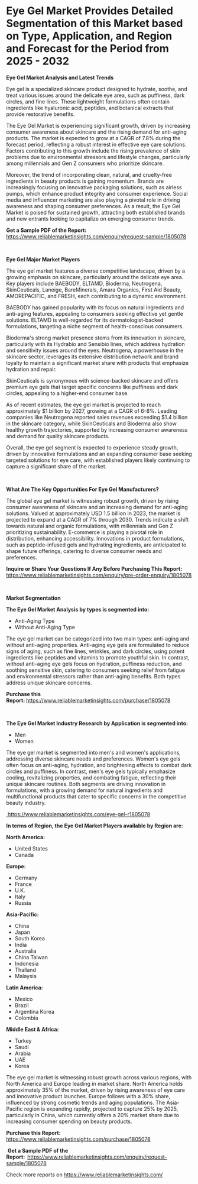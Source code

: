 <p><h1>Eye Gel Market Provides Detailed Segmentation of this Market based on Type, Application, and Region and Forecast for the Period from 2025 - 2032</h1></p><p><strong>Eye Gel Market Analysis and Latest Trends</strong></p>
<p><p>Eye gel is a specialized skincare product designed to hydrate, soothe, and treat various issues around the delicate eye area, such as puffiness, dark circles, and fine lines. These lightweight formulations often contain ingredients like hyaluronic acid, peptides, and botanical extracts that provide restorative benefits.</p><p>The Eye Gel Market is experiencing significant growth, driven by increasing consumer awareness about skincare and the rising demand for anti-aging products. The market is expected to grow at a CAGR of 7.8% during the forecast period, reflecting a robust interest in effective eye care solutions. Factors contributing to this growth include the rising prevalence of skin problems due to environmental stressors and lifestyle changes, particularly among millennials and Gen Z consumers who prioritize skincare.</p><p>Moreover, the trend of incorporating clean, natural, and cruelty-free ingredients in beauty products is gaining momentum. Brands are increasingly focusing on innovative packaging solutions, such as airless pumps, which enhance product integrity and consumer experience. Social media and influencer marketing are also playing a pivotal role in driving awareness and shaping consumer preferences. As a result, the Eye Gel Market is poised for sustained growth, attracting both established brands and new entrants looking to capitalize on emerging consumer trends.</p></p>
<p><strong>Get a Sample PDF of the Report:&nbsp;</strong> <a href="https://www.reliablemarketinsights.com/enquiry/request-sample/1805078?utm_campaign=3013&utm_medium=2&utm_source=Github&utm_content=ia&utm_term=04042025&utm_id=eye-gel">https://www.reliablemarketinsights.com/enquiry/request-sample/1805078</a></p>
<p>&nbsp;</p>
<p><strong>Eye Gel Major Market Players</strong></p>
<p><p>The eye gel market features a diverse competitive landscape, driven by a growing emphasis on skincare, particularly around the delicate eye area. Key players include BAEBODY, ELTAMD, Bioderma, Neutrogena, SkinCeuticals, Laneige, BareMinerals, Amara Organics, First Aid Beauty, AMOREPACIFIC, and FRESH, each contributing to a dynamic environment.</p><p>BAEBODY has gained popularity with its focus on natural ingredients and anti-aging features, appealing to consumers seeking effective yet gentle solutions. ELTAMD is well-regarded for its dermatologist-backed formulations, targeting a niche segment of health-conscious consumers.</p><p>Bioderma's strong market presence stems from its innovation in skincare, particularly with its Hydrabio and Sensibio lines, which address hydration and sensitivity issues around the eyes. Neutrogena, a powerhouse in the skincare sector, leverages its extensive distribution network and brand loyalty to maintain a significant market share with products that emphasize hydration and repair.</p><p>SkinCeuticals is synonymous with science-backed skincare and offers premium eye gels that target specific concerns like puffiness and dark circles, appealing to a higher-end consumer base.</p><p>As of recent estimates, the eye gel market is projected to reach approximately $1 billion by 2027, growing at a CAGR of 6-8%. Leading companies like Neutrogena reported sales revenues exceeding $1.4 billion in the skincare category, while SkinCeuticals and Bioderma also show healthy growth trajectories, supported by increasing consumer awareness and demand for quality skincare products.</p><p>Overall, the eye gel segment is expected to experience steady growth, driven by innovative formulations and an expanding consumer base seeking targeted solutions for eye care, with established players likely continuing to capture a significant share of the market.</p></p>
<p>&nbsp;</p>
<p><strong>What Are The Key Opportunities For Eye Gel Manufacturers?</strong></p>
<p><p>The global eye gel market is witnessing robust growth, driven by rising consumer awareness of skincare and an increasing demand for anti-aging solutions. Valued at approximately USD 1.5 billion in 2023, the market is projected to expand at a CAGR of 7% through 2030. Trends indicate a shift towards natural and organic formulations, with millennials and Gen Z prioritizing sustainability. E-commerce is playing a pivotal role in distribution, enhancing accessibility. Innovations in product formulations, such as peptide-infused gels and hydrating ingredients, are anticipated to shape future offerings, catering to diverse consumer needs and preferences.</p></p>
<p><strong>Inquire or Share Your Questions If Any Before Purchasing This Report:</strong> <a href="https://www.reliablemarketinsights.com/enquiry/pre-order-enquiry/1805078?utm_campaign=3013&utm_medium=2&utm_source=Github&utm_content=ia&utm_term=04042025&utm_id=eye-gel">https://www.reliablemarketinsights.com/enquiry/pre-order-enquiry/1805078</a></p>
<p>&nbsp;</p>
<p><strong>Market Segmentation</strong></p>
<p><strong>The Eye Gel Market Analysis by types is segmented into:</strong></p>
<p><ul><li>Anti-Aging Type</li><li>Without Anti-Aging Type</li></ul></p>
<p><p>The eye gel market can be categorized into two main types: anti-aging and without anti-aging properties. Anti-aging eye gels are formulated to reduce signs of aging, such as fine lines, wrinkles, and dark circles, using potent ingredients like peptides and vitamins to promote youthful skin. In contrast, without anti-aging eye gels focus on hydration, puffiness reduction, and soothing sensitive skin, catering to consumers seeking relief from fatigue and environmental stressors rather than anti-aging benefits. Both types address unique skincare concerns.</p></p>
<p><strong>Purchase this Report:&nbsp;</strong><a href="https://www.reliablemarketinsights.com/purchase/1805078?utm_campaign=3013&utm_medium=2&utm_source=Github&utm_content=ia&utm_term=04042025&utm_id=eye-gel">https://www.reliablemarketinsights.com/purchase/1805078</a></p>
<p>&nbsp;</p>
<p><strong>The Eye Gel Market Industry Research by Application is segmented into:</strong></p>
<p><ul><li>Men</li><li>Women</li></ul></p>
<p><p>The eye gel market is segmented into men's and women's applications, addressing diverse skincare needs and preferences. Women's eye gels often focus on anti-aging, hydration, and brightening effects to combat dark circles and puffiness. In contrast, men's eye gels typically emphasize cooling, revitalizing properties, and combating fatigue, reflecting their unique skincare routines. Both segments are driving innovation in formulations, with a growing demand for natural ingredients and multifunctional products that cater to specific concerns in the competitive beauty industry.</p></p>
<p><a href="https://www.reliablemarketinsights.com/eye-gel-r1805078?utm_campaign=3013&utm_medium=2&utm_source=Github&utm_content=ia&utm_term=04042025&utm_id=eye-gel">&nbsp;https://www.reliablemarketinsights.com/eye-gel-r1805078</a></p>
<p><strong>In terms of Region, the Eye Gel Market Players available by Region are:</strong></p>
<p>
    <p> <strong> North America: </strong>
        <ul>
            <li>United States</li>
            <li>Canada</li>
        </ul>
        </p> 
    <p> <strong> Europe: </strong>
        <ul>
            <li>Germany</li>
            <li>France</li>
            <li>U.K.</li>
            <li>Italy</li>
            <li>Russia</li>
        </ul>
        </p> 
    <p> <strong> Asia-Pacific: </strong>
        <ul>
            <li>China</li>
            <li>Japan</li>
            <li>South Korea</li>
            <li>India</li>
            <li>Australia</li>
            <li>China Taiwan</li>
            <li>Indonesia</li>
            <li>Thailand</li>
            <li>Malaysia</li>
        </ul>
        </p> 
    <p> <strong> Latin America: </strong>
        <ul>
            <li>Mexico</li>
            <li>Brazil</li>
            <li>Argentina Korea</li>
            <li>Colombia</li>
        </ul>
        </p> 
    <p> <strong> Middle East & Africa: </strong>
        <ul>
            <li>Turkey</li>
            <li>Saudi</li>
            <li>Arabia</li>
            <li>UAE</li>
            <li>Korea</li>
        </ul>
    </p>
    </p>
<p><p>The eye gel market is witnessing robust growth across various regions, with North America and Europe leading in market share. North America holds approximately 35% of the market, driven by rising awareness of eye care and innovative product launches. Europe follows with a 30% share, influenced by strong cosmetic trends and aging populations. The Asia-Pacific region is expanding rapidly, projected to capture 25% by 2025, particularly in China, which currently offers a 20% market share due to increasing consumer spending on beauty products.</p></p>
<p><strong>Purchase this Report: </strong><a href="https://www.reliablemarketinsights.com/purchase/1805078?utm_campaign=3013&utm_medium=2&utm_source=Github&utm_content=ia&utm_term=04042025&utm_id=eye-gel">https://www.reliablemarketinsights.com/purchase/1805078</a></p>
<p>&nbsp;<strong>Get a Sample PDF of the Report:&nbsp;&nbsp;</strong><a href="https://www.reliablemarketinsights.com/enquiry/request-sample/1805078?utm_campaign=3013&utm_medium=2&utm_source=Github&utm_content=ia&utm_term=04042025&utm_id=eye-gel">https://www.reliablemarketinsights.com/enquiry/request-sample/1805078</a></p>
<p><strong></strong></p>
<p>Check more reports on <a href="https://www.reliablemarketinsights.com/?utm_campaign=3013&utm_medium=2&utm_source=Github&utm_content=ia&utm_term=04042025&utm_id=eye-gel">https://www.reliablemarketinsights.com/</a></p>